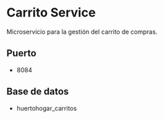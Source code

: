 # Carrito Service

Microservicio para la gestión del carrito de compras.

## Puerto
- 8084

## Base de datos
- huertohogar_carritos
